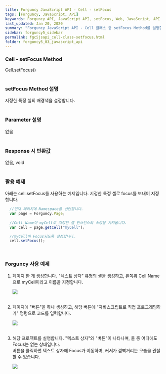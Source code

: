 ```yaml
---
title: Forguncy JavaScript API - Cell - setFocus
tags: [Forguncy, JavaScript, API]
keywords: Forguncy API, JavaScript API, setFocus, Web, JavaScript, API
last_updated: Jan 20, 2020
summary: "Forguncy JavaScript API - Cell 클래스 중 setFocus Method를 설명합니다."
sidebar: forguncy5_sidebar
permalink: fgc5jsapi_cell-class-setfocus.html
folder: forguncy5_03_javascript_api
---
```


### Cell - setFocus Method
Cell.setFocus()
<br /><br />

### setFocus Method 설명
지정한 특정 셀의 배경색을 설정합니다.
<br /><br />

### Parameter 설명
없음
<br /><br />

### Response 시 반환값
없음, void
<br /><br />

### 활용 예제
아래는 cell.setFocus를 사용하는 예제입니다. 지정한 특정 셀로 focus를 보내어 지정합니다.
<br />

~~~javascript
  //현재 페이지에 Namespace를 선언합니다.
  var page = Forguncy.Page;
  
  //Cell Name이 myCell로 지정된 셀 인스턴스의 속성을 가져옵니다.
  var cell = page.getCell("myCell");

  //myCell이 Focus되도록 설정합니다.
  cell.setFocus();
~~~

<br />

### Forguncy 사용 예제

1. 페이지 한 개 생성합니다. "텍스트 상자" 유형의 셀을 생성하고, 왼쪽위 Cell Name으로 myCell이라고 이름을 지정합니다.

    ![]({{site.url}}/images/forguncy5/ex-ss_cell-hasfocus01.png)
    <br /><br />

2. 페이지에 "버튼"을 하나 생성하고, 해당 버튼에 "자바스크립트로 직접 프로그래밍하기" 명령으로 코드를 입력합니다.

    ![]({{site.url}}/images/forguncy5/ex-ss_cell-setfocus02.png)
    <br /><br />

3. 해당 프로젝트를 실행합니다. "텍스트 상자"와 "버튼"이 나타나며, 둘 중 어디에도 Focus는 없는 상태입니다.<br />
    버튼을 클릭하면 텍스트 상자에 Focus가 이동하며, 커서가 깜빡거리는 모습을 관찰할 수 있습니다.

    ![]({{site.url}}/images/forguncy5/ex-ss_cell-setfocus03.gif)

<br /><br />
